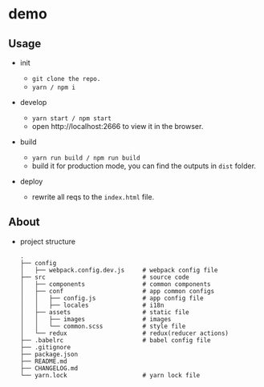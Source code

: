 # demo

## Usage
- init
  - ```git clone the repo.```
  - ```yarn / npm i```

- develop
  - ```yarn start / npm start```
  - open http://localhost:2666 to view it in the browser.

- build
  - ```yarn run build / npm run build```
  - build it for production mode, you can find the outputs in ``` dist ``` folder.

- deploy
  - rewrite all reqs to the ``` index.html ``` file.

## About
- project structure
  ```
  .
  ├── config                        
  │   ├── webpack.config.dev.js     # webpack config file
  ├── src                           # source code
  │   ├── components                # common components
  │   ├── conf                      # app common configs
  │   │   ├── config.js             # app config file
  │   │   ├── locales               # i18n
  │   ├── assets                    # static file
  │   │   ├── images                # images
  │   │   └── common.scss           # style file
  │   └── redux                     # redux(reducer actions)
  ├── .babelrc                      # babel config file
  ├── .gitignore                    
  ├── package.json                  
  ├── README.md                    
  ├── CHANGELOG.md                     
  └── yarn.lock                     # yarn lock file
  ```


